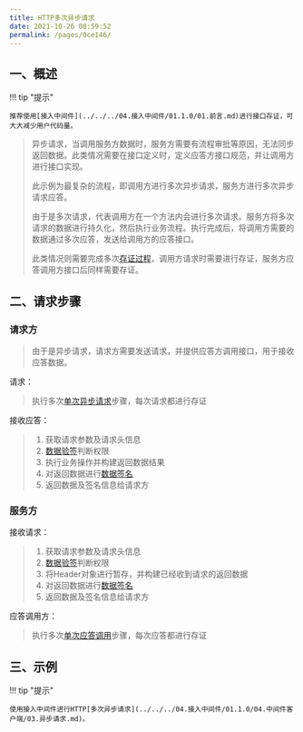 ```yaml
---
title: HTTP多次异步请求
date: 2021-10-26 08:59:52
permalink: /pages/0ce146/
---
```


## 一、概述

!!! tip "提示"

    推荐使用[接入中间件](../../../04.接入中间件/01.1.0/01.前言.md)进行接口存证，可大大减少用户代码量。



> 异步请求，当调用服务方数据时，服务方需要有流程审批等原因，无法同步返回数据。此类情况需要在接口定义时，定义应答方接口规范，并让调用方进行接口实现。
>
> 此示例为最复杂的流程，即调用方进行多次异步请求，服务方进行多次异步请求应答。
>
> 由于是多次请求，代表调用方在一个方法内会进行多次请求。服务方将多次请求的数据进行持久化，然后执行业务流程。执行完成后，将调用方需要的数据通过多次应答，发送给调用方的应答接口。
>
> 此类情况则需要完成多次[存证过程](../../01.前言.md#二、存证过程-概要)，调用方请求时需要进行存证，服务方应答调用方接口后同样需要存证。

## 二、请求步骤

### **请求方**

> 由于是异步请求，请求方需要发送请求，并提供应答方调用接口，用于接收应答数据。

请求：

> 执行多次[单次异步请求](./01.单次异步请求.md#请求方)步骤，每次请求都进行存证

接收应答：

> 1. 获取请求参数及请求头信息
> 2. [数据验签](../../../01.开始/01.引言.md#数据验签)判断权限
> 3. 执行业务操作并构建返回数据结果
> 4. 对返回数据进行[数据签名](../../../01.开始/01.引言.md#数据签名)
> 5. 返回数据及签名信息给请求方

### **服务方**

接收请求：

> 1. 获取请求参数及请求头信息
> 2. [数据验签](../../../01.开始/01.引言.md#数据验签)判断权限
> 3. 将Header对象进行暂存，并构建已经收到请求的返回数据
> 4. 对返回数据进行[数据签名](../../../01.开始/01.引言.md#数据签名)
> 5. 返回数据及签名信息给请求方

应答调用方：

> 执行多次[单次应答调用](./01.单次异步请求.md#服务方)步骤，每次应答都进行存证

## 三、示例

!!! tip "提示"

    使用接入中间件进行HTTP[多次异步请求](../../../04.接入中间件/01.1.0/04.中间件客户端/03.异步请求.md)。


